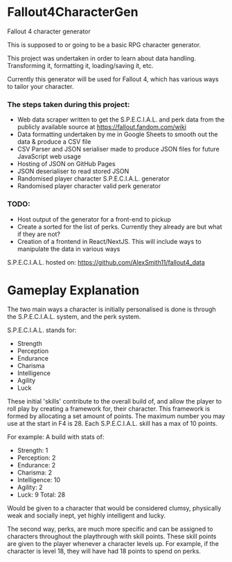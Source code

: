 # Fallout4CharacterGen

Fallout 4 character generator

This is supposed to or going to be a basic RPG character generator.

This project was undertaken in order to learn about data handling. Transforming it, formatting it, loading/saving it, etc.

Currently this generator will be used for Fallout 4, which has various ways to tailor your character.

### The steps taken during this project:

- Web data scraper written to get the S.P.E.C.I.A.L. and perk data from the publicly available source at https://fallout.fandom.com/wiki
- Data formatting undertaken by me in Google Sheets to smooth out the data & produce a CSV file
- CSV Parser and JSON serialiser made to produce JSON files for future JavaScript web usage
- Hosting of JSON on GitHub Pages
- JSON deserialiser to read stored JSON
- Randomised player character S.P.E.C.I.A.L. generator
- Randomised player character valid perk generator

### TODO:

- Host output of the generator for a front-end to pickup
- Create a sorted for the list of perks. Currently they already are but what if they are not?
- Creation of a frontend in React/NextJS. This will include ways to manipulate the data in various ways

S.P.E.C.I.A.L. hosted on: https://github.com/AlexSmith11/fallout4_data

# Gameplay Explanation

The two main ways a character is initially personalised is done is through the S.P.E.C.I.A.L. system, and the perk system.

S.P.E.C.I.A.L. stands for:

- Strength
- Perception
- Endurance
- Charisma
- Intelligence
- Agility
- Luck

These initial 'skills' contribute to the overall build of, and allow the player to roll play by creating
a framework for, their character. This framework is formed by allocating a set amount of points. The maximum
number you may use at the start in F4 is 28. Each S.P.E.C.I.A.L. skill has a max of 10 points.

For example: A build with stats of:

- Strength: 1
- Perception: 2
- Endurance: 2
- Charisma: 2
- Intelligence: 10
- Agility: 2
- Luck: 9
  Total: 28

Would be given to a character that would be considered clumsy, physically weak and socially inept, yet highly intelligent and lucky.

The second way, perks, are much more specific and can be assigned to characters throughout the playthrough with skill points.
These skill points are given to the player whenever a character levels up.
For example, if the character is level 18, they will have had 18 points to spend on perks.
